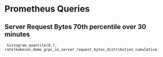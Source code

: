 # Prometheus Queries

## Server Request Bytes 70th percentile over 30 minutes

```
 histogram_quantile(0.7, rate(kubecon_demo_grpc_io_server_request_bytes_distribution_cumulative_bucket[30m]))
```

